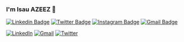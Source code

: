 ### I'm Isau AZEEZ 👯
[![Linkedin Badge](https://img.shields.io/badge/-prodigy4440-blue?style=flat&logo=Linkedin&logoColor=white&link=https://www.linkedin.com/in/prodigy4440/)](https://www.linkedin.com/in/prodigy4440/)
[![Twitter Badge](https://img.shields.io/badge/-@prodigy4440-1ca0f1?style=flat&labelColor=1ca0f1&logo=twitter&logoColor=white&link=https://twitter.com/prodigy4440)](https://twitter.com/prodigy4440)
[![Instagram Badge](https://img.shields.io/badge/-@prodigy4440-purple?style=flat&logo=instagram&logoColor=white&link=https://instagram.com/prodigy4440/)](https://instagram.com/prodigy4440)
[![Gmail Badge](https://img.shields.io/badge/-prodiy4440-c14438?style=flat&logo=Gmail&logoColor=white&link=mailto:prodigy4442@gmail.com)](mailto:prodigy4442@gmail.com)

<!-- --- Social Icons --- -->
[![LinkedIn](https://img.shields.io/badge/LinkedIn-blue?style=flat&logo=Linkedin&logoColor=white&link=https://www.linkedin.com/in/prodigy4440/)](https://www.linkedin.com/in/prodigy4440/) 
[![Gmail](https://img.shields.io/badge/Gmail-c14438?style=flat&logo=Gmail&logoColor=white&link=mailto:prodigy4442@gmail.com)](mailto:prodigy4442@gmail.com) 
[![Twitter](https://img.shields.io/badge/Twitter-1DA1F2?style=flat&logo=Twitter&logoColor=white&link=https://twitter.com/prodigy4440)](https://twitter.com/prodigy4440) 


<!--
**prodigy4440/prodigy4440** is a ✨ _special_ ✨ repository because its `README.md` (this file) appears on your GitHub profile.

Here are some ideas to get you started:

- 🔭 I’m currently working on ...
- 🌱 I’m currently learning ...
- 👯 I’m looking to collaborate on ...
- 🤔 I’m looking for help with ...
- 💬 Ask me about ...
- 📫 How to reach me: ...
- 😄 Pronouns: ...
- ⚡ Fun fact: ...
-->
